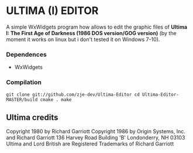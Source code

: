 # ULTIMA (I) EDITOR
A simple WxWidgets program how allows to edit the graphic files of **Ultima I: The First Age of Darkness (1986 DOS version/GOG version)** (by the moment it works on linux but i don't tested it on Windows 7-10).

### Dependences 
- WxWidgets

### Compilation
``git clone git://github.com/zje-dev/Ultima-Editor
cd Ultima-Editor-MASTER/build
cmake .
make``

## Ultima credits
Copyright 1980 by Richard Garriott
Copyright 1986 by Origin Systems, Inc. and Richard Garriott
136 Harvey Road Building 'B' Londonderry, NH  03103
Ultima and Lord British are Registered Trademarks of Richard Garriott
